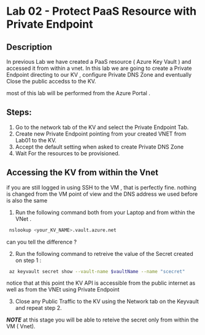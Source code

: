 # Lab 02 - Protect PaaS Resource with Private Endpoint

## Description 
In previous Lab we have created a PaaS resource ( Azure Key Vault ) and accessed it from within a vnet.
In this lab we are going to create a Private Endpoint directing to our KV , configure Private DNS Zone 
and eventually Close the public accedss to the KV.

most of this lab will be performed from the Azure Portal .


## Steps:

1. Go to the network tab of the KV and select the Private Endpoint Tab.
2. Create new Private Endpoint pointing from your created VNET from Lab01 to the KV.
3. Accept the default setting when asked to create Private DNS Zone
4. Wait For the resources to be provisioned.

## Accessing the KV from within the Vnet

if you are still logged in using SSH to the VM , that is perfectly fine.
nothing is changed from the VM point of view and the DNS address we used before is also the same 

1. Run the following command both from your Laptop and from within the VNet . 

```sh
 nslookup <your_KV_NAME>.vault.azure.net
```

can you tell the difference ? 

2. Run the following command to retreive the value of the Secret created on step 1 : 

```sh
 az keyvault secret show --vault-name $vaultName --name "scecret"
```

notice that at this point the KV API is accessible from the public internet as well as from the VNEt using Private Endpoint

3. Close any Public Traffic to the KV using the Network tab on the Keyvault and repeat step 2.

**_NOTE_** at this stage you will be able to reteive the secret only from within the VM ( Vnet).

